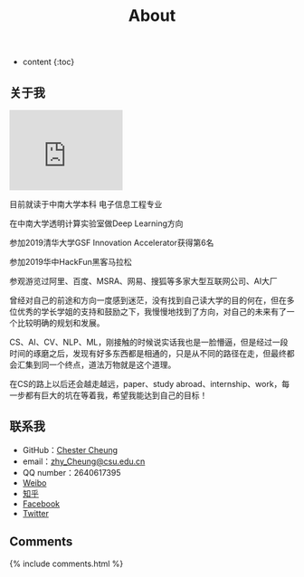 ﻿---
layout: page
title: About
permalink: /about/
icon: heart
type: page
---

* content
{:toc}

## 关于我

<iframe src="https://githubbadge.appspot.com/gaohaoyang?s=1" style="border: 0;height: 142px;width: 200px;overflow: hidden;" frameBorder="0"></iframe>

目前就读于中南大学本科		电子信息工程专业

在中南大学透明计算实验室做Deep Learning方向

参加2019清华大学GSF Innovation Accelerator获得第6名

参加2019华中HackFun黑客马拉松

参观游览过阿里、百度、MSRA、网易、搜狐等多家大型互联网公司、AI大厂


曾经对自己的前途和方向一度感到迷茫，没有找到自己读大学的目的何在，但在多位优秀的学长学姐的支持和鼓励之下，我慢慢地找到了方向，对自己的未来有了一个比较明确的规划和发展。


CS、AI、CV、NLP、ML，刚接触的时候说实话我也是一脸懵逼，但是经过一段时间的琢磨之后，发现有好多东西都是相通的，只是从不同的路径在走，但最终都会汇集到同一个终点，道法万物就是这个道理。


在CS的路上以后还会越走越远，paper、study abroad、internship、work，每一步都有巨大的坑在等着我，希望我能达到自己的目标！

## 联系我

* GitHub：[Chester Cheung](https://github.com/ChesterCheung)
* email：zhy_Cheung@csu.edu.cn
* QQ number：2640617395
* [Weibo](http://weibo.com/ChesterCheung)
* [知乎](https://www.zhihu.com/people/ChesterCheung)
* [Facebook](https://www.facebook.com/ChesterCheung)
* [Twitter](https://twitter.com/ChesterCheung)

## Comments

{% include comments.html %}
